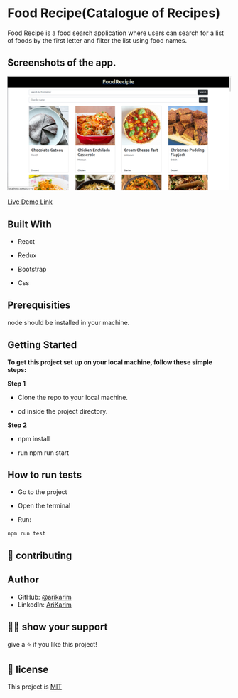 # Food Recipe(Catalogue of Recipes)
Food Recipe is a food search application where users can search for a list of foods by the first letter and filter the list using food names.
## Screenshots of the app.




![image](./src/img/screen.png)



[Live Demo Link](https://60d9c0abccc45700086d7eec--epic-kilby-a23fc8.netlify.app/)

## Built With

- React

- Redux

- Bootstrap
 
- Css

## Prerequisities

node should be installed in your machine.


## Getting Started

**To get this project set up on your local machine, follow these simple steps:**

**Step 1**<br>
 - Clone the repo to your local machine.

 - cd inside the project directory.

**Step 2**<br>

 - npm install

 - run npm run start


 ## How to run tests

 - Go to the project

 - Open the terminal

 - Run:
 ```
 npm run test

 ```

## 🤝 contributing

## Author

- GitHub: [@arikarim](https://github.com/arikarim)
- LinkedIn: [AriKarim](https://www.linkedin.com/in/ari-karim-523bb81b3)

## 🙋‍♂ show your support

give a ⭐️ if you like this project!

## 📝 license



This project is [MIT](lisenced)

